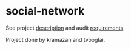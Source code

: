 # social-network

See project [description](https://github.com/01-edu/public/tree/master/subjects/social-network) and audit [requirements](https://github.com/01-edu/public/tree/master/subjects/social-network/audit).

Project done by kramazan and tvooglai.
